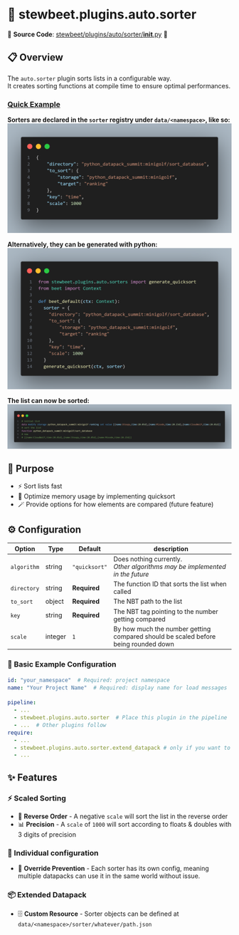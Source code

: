 
# 🔢 stewbeet.plugins.auto.sorter

📄 **Source Code**: [stewbeet/plugins/auto/sorter/__init__.py](../../python_package/stewbeet/plugins/auto/sorter/__init__.py) 🔗

## 📋 Overview
The `auto.sorter` plugin sorts lists in a configurable way.<br>
It creates sorting functions at compile time to ensure optimal performances.<br>

### <u>Quick Example</u>

**Sorters are declared in the `sorter` registry under `data/<namespace>`, like so:**<br>
<img src="img/auto.sorters.registry.png">

**Alternatively, they can be generated with python:**<br>
<img src="img/auto.sorters.generate_quicksort.png">

**The list can now be sorted:**<br>
<img src="img/auto.sorters.mcfunction.png">






## 🎯 Purpose
- ⚡ Sort lists fast
- 💾 Optimize memory usage by implementing quicksort
- 🪄 Provide options for how elements are compared (future feature)

## ⚙️ Configuration
| Option | Type | Default | description |
|---|---|---|---|
| `algorithm` | string | `"quicksort"` | Does nothing currently.<br>*Other algorithms may be implemented in the future* |
| `directory` | string | **Required** | The function ID that sorts the list when called |
| `to_sort` | object | **Required** | The NBT path to the list |
| `key` | string | **Required** | The NBT tag pointing to the number getting compared |
| `scale` | integer | `1` | By how much the number getting compared should be scaled before being rounded down |


### 🎯 Basic Example Configuration
```yaml
id: "your_namespace"  # Required: project namespace
name: "Your Project Name"  # Required: display name for load messages

pipeline:
  - ...
  - stewbeet.plugins.auto.sorter  # Place this plugin in the pipeline
  - ...  # Other plugins follow
require:
  - ...
  - stewbeet.plugins.auto.sorter.extend_datapack # only if you want to register sorters as a custom resource
  - ...
```


## ✨ Features

### ⚡ Scaled Sorting
- 🔢 **Reverse Order** - A negative `scale` will sort the list in the reverse order
- 📊 **Precision** - A `scale` of `1000` will sort according to floats & doubles with 3 digits of precision

### 🔄 Individual configuration
- 🚫 **Override Prevention** - Each sorter has its own config, meaning multiple datapacks can use it in the same world without issue.

### 📦 Extended Datapack
- 🗄️ **Custom Resource** - Sorter objects can be defined at `data/<namespace>/sorter/whatever/path.json`

